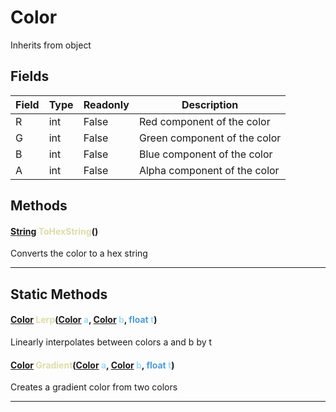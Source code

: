 # Color
Inherits from object
## Fields
|Field|Type|Readonly|Description|
|---|---|---|---|
|R|int|False|Red component of the color|
|G|int|False|Green component of the color|
|B|int|False|Blue component of the color|
|A|int|False|Alpha component of the color|
## Methods
#### <span style="color:#509cd4">[String](../static/String.md)</span> <span style="color:#dcdcaa">ToHexString</span>()
Converts the color to a hex string

---

## Static Methods
#### <span style="color:#509cd4">[Color](../objects/Color.md)</span> <span style="color:#dcdcaa">Lerp</span>(<span style="color:#509cd4">[Color](../objects/Color.md)</span> <span style="color:#9cdcfe">a</span>, <span style="color:#509cd4">[Color](../objects/Color.md)</span> <span style="color:#9cdcfe">b</span>, <span style="color:#509cd4">float</span> <span style="color:#9cdcfe">t</span>)
Linearly interpolates between colors a and b by t
#### <span style="color:#509cd4">[Color](../objects/Color.md)</span> <span style="color:#dcdcaa">Gradient</span>(<span style="color:#509cd4">[Color](../objects/Color.md)</span> <span style="color:#9cdcfe">a</span>, <span style="color:#509cd4">[Color](../objects/Color.md)</span> <span style="color:#9cdcfe">b</span>, <span style="color:#509cd4">float</span> <span style="color:#9cdcfe">t</span>)
Creates a gradient color from two colors

---

